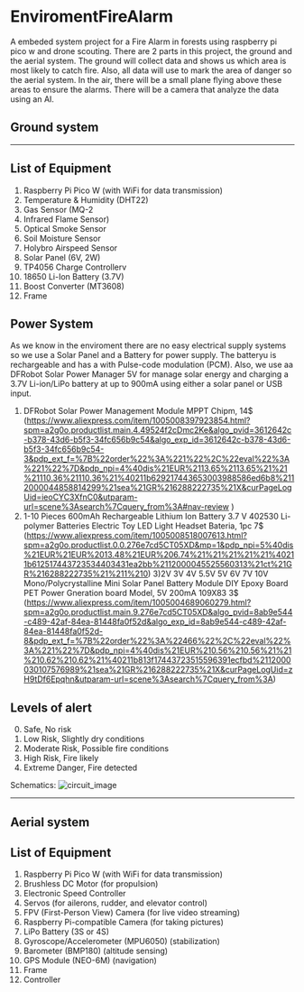 # EnviromentFireAlarm
A embeded system project for a Fire Alarm in forests using raspberry pi pico w and drone scouting. There are 2 parts in this project, the ground and the aerial system. The ground will collect data and shows us which area is most likely to catch fire. Also, all data will use to mark the area of danger so the aerial system. In the air, there will be a small plane flying above these areas to ensure the alarms. There will be a camera that analyze the data using an AI.
## Ground system
---
## List of Equipment

1) Raspberry Pi Pico W (with WiFi for data transmission)
2) Temperature & Humidity (DHT22)
3) Gas Sensor (MQ-2
4)  Infrared Flame Sensor)
5)  Optical Smoke Sensor
6)  Soil Moisture Sensor
7)  Holybro Airspeed Sensor
8)  Solar Panel (6V, 2W)
9)  TP4056 Charge Controllerv
10)  18650 Li-Ion Battery (3.7V)
11)  Boost Converter (MT3608)
12)  Frame

## Power System
As we know in the enviroment there are no easy electrical supply systems so we use a Solar Panel and a Battery for power supply. The batteryu is rechargeable and has a with Pulse-code modulation (PCM). Also, we use aa DFRobot Solar Power Manager 5V for manage solar energy and charging a 3.7V Li-ion/LiPo battery at up to 900mA using either a solar panel or USB input.   

1) DFRobot Solar Power Management Module MPPT Chipm, 14$ (https://www.aliexpress.com/item/1005008397923854.html?spm=a2g0o.productlist.main.4.49524f2cDmc2Ke&algo_pvid=3612642c-b378-43d6-b5f3-34fc656b9c54&algo_exp_id=3612642c-b378-43d6-b5f3-34fc656b9c54-3&pdp_ext_f=%7B%22order%22%3A%221%22%2C%22eval%22%3A%221%22%7D&pdp_npi=4%40dis%21EUR%2113.65%2113.65%21%21%21110.36%21110.36%21%40211b629217443653003988586ed6b8%2112000044858814299%21sea%21GR%216288222735%21X&curPageLogUid=ieoCYC3XfnC0&utparam-url=scene%3Asearch%7Cquery_from%3A#nav-review )
2) 1-10 Pieces 600mAh Rechargeable Lithium Ion Battery 3.7 V 402530 Li-polymer Batteries Electric Toy LED Light Headset Bateria, 1pc 7$ (https://www.aliexpress.com/item/1005008518007613.html?spm=a2g0o.productlist.0.0.276e7cd5CT05XD&mp=1&pdp_npi=5%40dis%21EUR%21EUR%2013.48%21EUR%206.74%21%21%21%21%21%40211b612517443723534403431ea2bb%2112000045525560313%21ct%21GR%216288222735%21%211%210)
3)2V 3V 4V 5.5V 5V 6V 7V 10V Mono/Polycrystalline Mini Solar Panel Battery Module DIY Epoxy Board PET Power Gneration board Model, 5V 200mA 109X83 3$ (https://www.aliexpress.com/item/1005004689060279.html?spm=a2g0o.productlist.main.9.276e7cd5CT05XD&algo_pvid=8ab9e544-c489-42af-84ea-81448fa0f52d&algo_exp_id=8ab9e544-c489-42af-84ea-81448fa0f52d-8&pdp_ext_f=%7B%22order%22%3A%22466%22%2C%22eval%22%3A%221%22%7D&pdp_npi=4%40dis%21EUR%210.56%210.56%21%21%210.62%210.62%21%40211b813f17443723515596391ecfbd%2112000030107576989%21sea%21GR%216288222735%21X&curPageLogUid=zH9tDf6Epqhn&utparam-url=scene%3Asearch%7Cquery_from%3A)




## Levels of alert
0)  Safe, No risk
1)  Low Risk, Slightly dry conditions
2)  Moderate Risk, Possible fire conditions
3)  High Risk, Fire likely	
4)  Extreme Danger, Fire detected

Schematics:
![circuit_image](https://github.com/user-attachments/assets/33410e80-0e8d-4954-8cd2-0472d11ad471)

---
## Aerial system

## List of Equipment
1) Raspberry Pi Pico W (with WiFi for data transmission)
2) Brushless DC Motor (for propulsion)
3)  Electronic Speed Controller
4)  Servos (for ailerons, rudder, and elevator control)
5)  FPV (First-Person View) Camera (for live video streaming)
6)  Raspberry Pi-compatible Camera (for taking pictures)
7)  LiPo Battery (3S or 4S)
8)  Gyroscope/Accelerometer (MPU6050) (stabilization)
9)  Barometer (BMP180) (altitude sensing)
10)  GPS Module (NEO-6M) (navigation)
11)  Frame
12)  Controller
